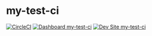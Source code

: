 # my-test-ci

[![CircleCI](https://circleci.com/gh/jonathanchris/my-test-ci.svg?style=shield)](https://circleci.com/gh/jonathanchris/my-test-ci)
[![Dashboard my-test-ci](https://img.shields.io/badge/dashboard-my_test_ci-yellow.svg)](https://dashboard.pantheon.io/sites/fcdf844f-fadd-4fd6-85d0-186c0ac59a9c#dev/code)
[![Dev Site my-test-ci](https://img.shields.io/badge/site-my_test_ci-blue.svg)](http://dev-my-test-ci.pantheonsite.io/)